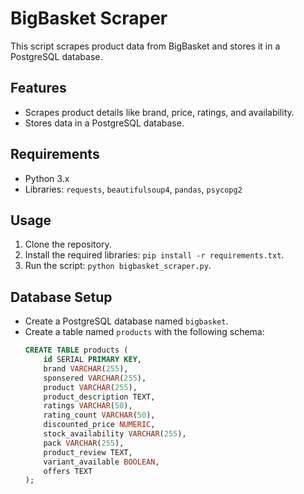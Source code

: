 # BigBasket Scraper

This script scrapes product data from BigBasket and stores it in a PostgreSQL database.

## Features
- Scrapes product details like brand, price, ratings, and availability.
- Stores data in a PostgreSQL database.

## Requirements
- Python 3.x
- Libraries: `requests`, `beautifulsoup4`, `pandas`, `psycopg2`

## Usage
1. Clone the repository.
2. Install the required libraries: `pip install -r requirements.txt`.
3. Run the script: `python bigbasket_scraper.py`.

## Database Setup
- Create a PostgreSQL database named `bigbasket`.
- Create a table named `products` with the following schema:
  ```sql
  CREATE TABLE products (
      id SERIAL PRIMARY KEY,
      brand VARCHAR(255),
      sponsered VARCHAR(255),
      product VARCHAR(255),
      product_description TEXT,
      ratings VARCHAR(50),
      rating_count VARCHAR(50),
      discounted_price NUMERIC,
      stock_availability VARCHAR(255),
      pack VARCHAR(255),
      product_review TEXT,
      variant_available BOOLEAN,
      offers TEXT
  );

